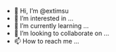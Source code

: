 - 👋 Hi, I’m @extimsu
- 👀 I’m interested in ...
- 🌱 I’m currently learning ...
- 💞️ I’m looking to collaborate on ...
- 📫 How to reach me ...

<!---
extimsu/extimsu is a ✨ special ✨ repository because its `README.md` (this file) appears on your GitHub profile.
You can click the Preview link to take a look at your changes.
--->
